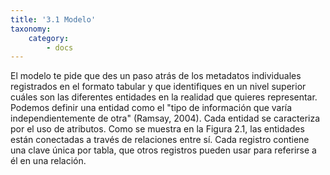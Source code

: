 ```yaml
---
title: '3.1 Modelo'
taxonomy:
    category:
        - docs
---
```


El modelo te pide que des un paso atrás de los metadatos individuales registrados en el formato tabular y que identifiques en un nivel superior cuáles son las diferentes entidades en la realidad que quieres representar. Podemos definir una entidad como el "tipo de información que varía independientemente de otra" (Ramsay, 2004). Cada entidad se caracteriza por el uso de atributos. Como se muestra en la Figura 2.1, las entidades están conectadas a través de relaciones entre sí. Cada registro contiene una clave única por tabla, que otros registros pueden usar para referirse a él en una relación.